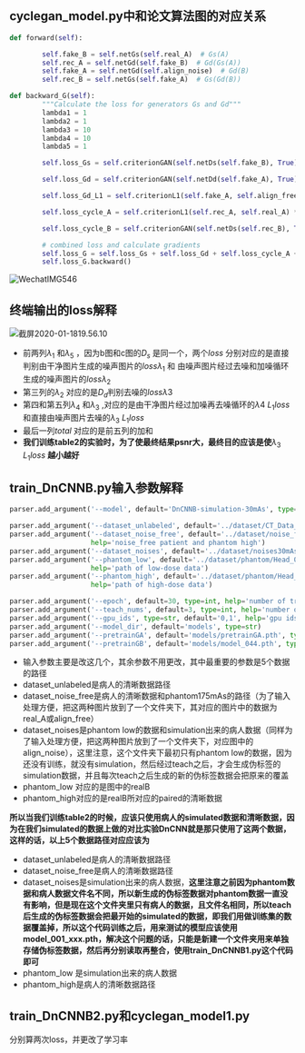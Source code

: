 ## cyclegan_model.py中和论文算法图的对应关系

```python
def forward(self):

        self.fake_B = self.netGs(self.real_A)  # Gs(A)
        self.rec_A = self.netGd(self.fake_B)  # Gd(Gs(A))
        self.fake_A = self.netGd(self.align_noise)  # Gd(B)
        self.rec_B = self.netGs(self.fake_A)  # Gs(Gd(B))
```



```python
def backward_G(self):
        """Calculate the loss for generators Gs and Gd"""
        lambda1 = 1
        lambda2 = 1
        lambda3 = 10
        lambda4 = 10
        lambda5 = 1

        self.loss_Gs = self.criterionGAN(self.netDs(self.fake_B), True) * lambda1  # (b)图 Ds Loss

        self.loss_Gd = self.criterionGAN(self.netDd(self.fake_A), True) * lambda2  # (c)图 Dd Loss

        self.loss_Gd_L1 = self.criterionL1(self.fake_A, self.align_free) * lambda3  # (c)图 L1 Loss

        self.loss_cycle_A = self.criterionL1(self.rec_A, self.real_A) * lambda4  # (b)图 L1 Loss

        self.loss_cycle_B = self.criterionGAN(self.netDs(self.rec_B), True) * lambda5  # (c)图 Ds Loss

        # combined loss and calculate gradients
        self.loss_G = self.loss_Gs + self.loss_Gd + self.loss_cycle_A + self.loss_cycle_B + self.loss_Gd_L1
        self.loss_G.backward()
```

![WechatIMG546](/Users/uvo9ono/Desktop/final/WechatIMG546.jpeg) 



## 终端输出的loss解释

![截屏2020-01-1819.56.10](/Users/uvo9ono/Desktop/final/截屏2020-01-1819.56.10.png)

- 前两列$\lambda_1$ 和$\lambda_5$ ，因为b图和c图的$D_s$ 是同一个，两个$loss$ 分别对应的是直接判别由干净图片生成的噪声图片的$loss \lambda_1$ 和 由噪声图片经过去噪和加噪循环生成的噪声图片的$loss \lambda_2$ 
- 第三列的$\lambda_2$ 对应的是$D_d$判别去噪的$loss \lambda3$ 
- 第四和第五列$\lambda_4$ 和$\lambda_3$ ,对应的是由干净图片经过加噪再去噪循环的$\lambda4$ $L_1 loss$ 和直接由噪声图片去噪的$\lambda_3$  $L_1 loss$ 
- 最后一列$total$ 对应的是前五列的加和
- **我们训练table2的实验时，为了使最终结果psnr大，最终目的应该是使**$\lambda_3$ $L_1 loss$  **越小越好**



## train_DnCNNB.py输入参数解释

```python
parser.add_argument('--model', default='DnCNNB-simulation-30mAs', type=str, help='choose a type of model')

parser.add_argument('--dataset_unlabeled', default='../dataset/CT_Data_All_Patients/train', type=str, help='noise free for patient')
parser.add_argument('--dataset_noise_free', default='../dataset/noise_free', type=str,
                    help='noise_free patient and phantom high')
parser.add_argument('--dataset_noises', default='../dataset/noises30mAs', type=str, help='phantom low and patient simulation')
parser.add_argument('--phantom_low', default='../dataset/phantom/Head_05_VOLUME_4D_CBP_Dynamic_30mAs', type=str,
                    help='path of low-dose data')
parser.add_argument('--phantom_high', default='../dataset/phantom/Head_05_VOLUME_4D_CBP_Dynamic_175mAs', type=str,
                    help='path of high-dose data')

parser.add_argument('--epoch', default=30, type=int, help='number of train epoches')
parser.add_argument('--teach_nums', default=3, type=int, help='number of teach times')
parser.add_argument('--gpu_ids', type=str, default='0,1', help='gpu ids: e.g. 0  0,1,2, 0,2. use -1 for CPU')
parser.add_argument('--model_dir', default='models', type=str)
parser.add_argument('--pretrainGA', default='models/pretrainGA.pth', type=str)
parser.add_argument('--pretrainGB', default='models/model_044.pth', type=str)
```

- 输入参数主要是改这几个，其余参数不用更改，其中最重要的参数是5个数据的路径
- dataset_unlabeled是病人的清晰数据路径
- dataset_noise_free是病人的清晰数据和phantom175mAs的路径（为了输入处理方便，把这两种图片放到了一个文件夹下，其对应的图片中的数据为real_A或align_free）
- dataset_noises是phantom low的数据和simulation出来的病人数据（同样为了输入处理方便，把这两种图片放到了一个文件夹下，对应图中的align_noise），这里注意，这个文件夹下最初只有phantom low的数据，因为还没有训练，就没有simulation，然后经过teach之后，才会生成伪标签的simulation数据，并且每次teach之后生成的新的伪标签数据会把原来的覆盖
- phantom_low 对应的是图中的realB
- phantom_high对应的是realB所对应的paired的清晰数据



**所以当我们训练table2的时候，应该只使用病人的simulated数据和清晰数据，因为在我们simulated的数据上做的对比实验DnCNN就是那只使用了这两个数据，这样的话，以上5个数据路径对应应该为**

-  dataset_unlabeled是病人的清晰数据路径
- dataset_noise_free是病人的清晰数据路径
- dataset_noises是simulation出来的病人数据，**这里注意之前因为phantom数据和病人数据文件名不同，所以新生成的伪标签数据对phantom数据一直没有影响，但是现在这个文件夹里只有病人的数据，且文件名相同，所以teach后生成的伪标签数据会把最开始的simulated的数据，即我们用做训练集的数据覆盖掉，所以这个代码训练之后，用来测试的模型应该使用model_001_xxx.pth，解决这个问题的话，只能是新建一个文件夹用来单独存储伪标签数据，然后再分别读取再整合，使用train_DnCNNB1.py这个代码即可**
- phantom_low 是simulation出来的病人数据
- phantom_high是病人的清晰数据路径

## train_DnCNNB2.py和cyclegan_model1.py
分别算两次loss，并更改了学习率


